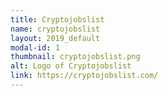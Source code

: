 ```yaml
---
title: Cryptojobslist
name: cryptojobslist
layout: 2019_default
modal-id: 1
thumbnail: cryptojobslist.png
alt: Logo of Cryptojobslist
link: https://cryptojobslist.com/
---
```

